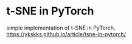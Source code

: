 # t-SNE in PyTorch
simple implementation of t-SNE in PyTorch.
https://ykskks.github.io/article/tsne-in-pytorch/
